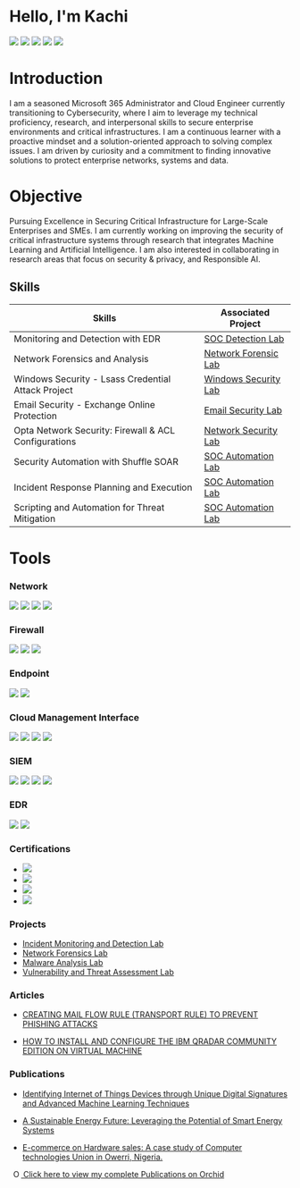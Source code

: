 # Hello, I'm Kachi
<a href="https://linkedin.com/in/kachiokereke/"><img src="https://img.shields.io/badge/-LinkedIn-0072b1?&style=for-the-badge&logo=linkedin&logoColor=white" /></a>  <a href="https://twitter.com/CyberHacck"><img src="https://img.shields.io/badge/-Twitter-1DA1F2?&style=for-the-badge&logo=twitter&logoColor=white" /></a> <a href="https://medium.com/@CyberHacck"><img src="https://img.shields.io/badge/-Medium-12100E?&style=for-the-badge&logo=medium&logoColor=white" /></a>
<a href="https://scholar.google.com/citations?user=VpIEeYwAAAAJ&hl=en&authuser=1"><img src="https://img.shields.io/badge/-Google%20Scholar-4285F4?&style=for-the-badge&logo=google-scholar&logoColor=white" /></a>
<a href="https://www.researchgate.net/profile/Ruth-Okereke"><img src="https://img.shields.io/badge/-ResearchGate-00CCBB?&style=for-the-badge&logo=researchgate&logoColor=white" /></a>


# Introduction 

I am a seasoned Microsoft 365 Administrator and Cloud Engineer currently transitioning to Cybersecurity, where I aim to leverage my technical proficiency, research, and interpersonal skills to secure enterprise environments and critical infrastructures. I am a continuous learner with a proactive mindset and a solution-oriented approach to solving complex issues. I am driven by curiosity and a commitment to finding innovative solutions to protect enterprise networks, systems and data.

# Objective

Pursuing Excellence in Securing Critical Infrastructure for Large-Scale Enterprises and SMEs. I am currently working on improving the security  of critical infrastructure systems through research that integrates Machine Learning and Artificial Intelligence. I am also interested in collaborating in research areas that focus on security & privacy, and Responsible AI. 

## Skills

| Skills                                       |        Associated Project              |
|---------------------------------------------|----------------------------------------|
| Monitoring and Detection with EDR                    | <a href="https://github.com/CyberHaack/Incident-Monitoring-and-Detection-with-EDR">SOC Detection Lab</a>|
| Network Forensics and Analysis                       | <a href="https://github.com/CyberHaack/Network-Forensics-Lab"> Network Forensic Lab</a>|
| Windows Security - Lsass Credential Attack Project   | <a href="https://github.com/CyberHaack/SIEM-Implementation-and-Log-Analysis">Windows Security Lab</a>|
| Email Security - Exchange Online Protection          | <a href="https://github.com/CyberHaack/Exchange-Online-Protection">Email Security Lab</a>|
| Opta Network Security: Firewall & ACL Configurations | <a href="https://github.com/CyberHaack/Opta-Network-Security"> Network Security Lab</a>| 
| Security Automation with Shuffle SOAR                | <a href="https://github.com/CyberHaack/Security-Automation-with-Shuffle-SOAR">SOC Automation Lab</a>
| Incident Response Planning and Execution	           | <a href="https://github.com/CyberHaack/Incident-Response-Planning-and-Execution">SOC Automation Lab</a> 
| Scripting and Automation for Threat Mitigation	     | <a href="https://github.com/CyberHaack/Scripting-and-Automation-for-Threat-Mitigation">SOC Automation Lab</a>

# Tools

### Network
<div>
  <img src="https://img.shields.io/badge/-Wireshark-1679A7?&style=for-the-badge&logo=Wireshark&logoColor=white" />
  <img src="https://img.shields.io/badge/-Suricata-EF3B2D?&style=for-the-badge&logo=Suricata&logoColor=white" />
  <img src="https://img.shields.io/badge/-Zeek-777BB4?&style=for-the-badge&logo=Zeek&logoColor=white" />
  <img src="https://img.shields.io/badge/-Nmap-004672?&style=for-the-badge&logo=Nmap&logoColor=white" />

</div>

### Firewall
<div>
  <img src="https://img.shields.io/badge/-FortiGate-003B5C?&style=for-the-badge&logo=Fortinet&logoColor=white" />
  <img src="https://img.shields.io/badge/-OPNsense-1F5B88?&style=for-the-badge&logo=OPNsense&logoColor=white" />
  <img src="https://img.shields.io/badge/-pfSense-1D3C4D?&style=for-the-badge&logo=pfSense&logoColor=white" />

</div>
  
### Endpoint
 <div>
   <img src="https://img.shields.io/badge/-Microsoft_Defender_for_Endpoint-00A4EF?&style=for-the-badge&logo=Microsoft&logoColor=white" />
   <img src="https://img.shields.io/badge/-Velociraptor-4B275F?&style=for-the-badge&logo=Velociraptor&logoColor=white" />

### Cloud Management Interface
   <img src="https://img.shields.io/badge/-Microsoft%20Azure-0078D4?style=for-the-badge&logo=microsoft-azure&logoColor=white" />
    <img src="https://img.shields.io/badge/-Azure%20Active%20Directory-0089D6?style=for-the-badge&logo=azure-active-directory&logoColor=white" />
   <img src="https://img.shields.io/badge/-Microsoft%20Defender-0078D7?style=for-the-badge&logo=microsoft-defender&logoColor=white" />
   <img src="https://img.shields.io/badge/-Microsoft%20365-747474?style=for-the-badge&logo=microsoft&logoColor=white" />
   
  
 
 </div>

### SIEM
<div>
   <img src="https://img.shields.io/badge/-Microsoft_Sentinel-0078D4?&style=for-the-badge&logo=Microsoft&logoColor=white" />
   <img src="https://img.shields.io/badge/-Splunk-000000?&style=for-the-badge&logo=Splunk&logoColor=white" />
   <img src="https://img.shields.io/badge/-Elastic-005571?&style=for-the-badge&logo=Elastic&logoColor=white" />
   <img src="https://img.shields.io/badge/-QRadar-0a0a0a?&style=for-the-badge&logo=ibm&logoColor=white" /> 
</div>

### EDR
<div>
<img src="https://img.shields.io/badge/-LimaCharlie-00FF41?&style=for-the-badge&logo=limacharlie&logoColor=white" />
<img src="https://img.shields.io/badge/-Wazuh-557C94?&style=for-the-badge&logo=wazuh&logoColor=white" />
</div>

  
### Certifications

 - <a href="https://www.credly.com/badges/4bea57c9-ee16-4784-94bc-00047be08db9/public_url" target="_blank"><img src="https://img.shields.io/badge/- Fortinet%20FortiGate%207.4%20Administrator-EE3124?&style=for-the-badge&logo=Fortinet&logoColor=white" /></a>
 - <a href="https://www.credly.com/badges/9e7221e1-373d-4f39-9e81-629a371fc77b/public_url" target="_blank"><img src="https://img.shields.io/badge/-Fortinet%20FortiGate%207.4%20Operator-EE3124?&style=for-the-badge&logo=Fortinet&logoColor=white" /></a>
 - <a href="https://www.credly.com/badges/bb033869-f830-4fac-b523-8162536303b9/public_url" target="_blank"><img src="https://img.shields.io/badge/-Microsoft%20SC--900%3A%20Security%2C%20Compliance%2C%20and%20Identity%20Fundamentals-0078D4?&style=for-the-badge&logo=Microsoft&logoColor=white" /></a>
- <a href="https://www.skillfront.com/certifications/SkillFront-SFE040de4057aa61-78200762520052.pdf" target="_blank"><img src="https://img.shields.io/badge/-ISO%2FIEC%2020000%20IT%20Service%20Management%20Associate%E2%84%A2-005596?&style=for-the-badge&logo=SkillFront&logoColor=white" /></a>

   
  
### Projects
- <a href="https://github.com/CyberHaack/Incident-Monitoring-and-Detection-with-EDR"> Incident Monitoring and Detection Lab</a>
- <a href="https://github.com/CyberHaack/Network-Forensics-Lab"> Network Forensics Lab</a>
- <a href=""> Malware Analysis Lab</a>
- <a href=""> Vulnerability and Threat Assessment Lab</a>


### Articles

- <a href="https://medium.com/@CyberHacck/how-to-create-transport-rule-mail-flow-rule-in-exchange-online-to-reduce-phishing-attacks-901c161efd05">CREATING MAIL FLOW RULE (TRANSPORT RULE) TO PREVENT PHISHING ATTACKS </a>
 
- <a href="https://medium.com/@CyberHacck/how-to-install-and-configure-the-ibm-qradar-community-edition-on-virtual-machine-f9fcaa167656"> HOW TO INSTALL AND CONFIGURE THE IBM QRADAR COMMUNITY EDITION ON VIRTUAL MACHINE </a>

### Publications

- <a href="https://pathofscience.org/index.php/ps/article/view/3201">Identifying Internet of Things Devices through Unique Digital Signatures and Advanced Machine Learning Techniques</a>
 
- <a href="http://dx.doi.org/10.22178/pos.106-6">A Sustainable Energy Future: Leveraging the Potential of Smart Energy Systems </a>

- <a href="https://doi.org/10.30574/wjarr.2024.23.2.2332">E-commerce on Hardware sales: A case study of Computer technologies Union in Owerri, Nigeria. </a>

 <a
    id="cy-effective-orcid-url"
    class="bold"
     href="https://orcid.org/0009-0002-8780-0678"
     target="orcid.widget"
     rel="me noopener noreferrer"
     style="vertical-align: top">
     <img
        src="https://orcid.org/sites/default/files/images/orcid_16x16.png"
        style="width: 1em; margin-inline-start: 0.5em"
        alt="ORCID iD icon"/>
     Click here to view my complete Publications on Orchid
    </a>
